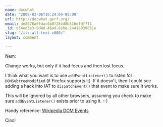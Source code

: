 ```yaml
---
name: docwhat
date: '2008-03-06T16:24:04-05:00'
url: http://docwhat.gerf.org/
email: 4e8076a0fdac6b8f284d8b316efdf7f3
_id: e54ed3e3-9d4d-46ad-8ebe-24418039031e
slug: "/its-all-text-v080/"
layout: comment

---
```


Nem:

Change works, but only if it had focus and then lost focus.

I think what you want is to use <code>addEventListener()</code> to listen for <code>DOMSubtreeModified</code> (if Firefox supports it).  If it doesn't, then I could see adding a hack into IAT to <code>dispatchEvent()</code> that event to make sure it works.

This will be ignored by all other browsers, assuming you check to make sure <code>addEventListener()</code> exists prior to using it. :-)

Handy reference: <a href="http://en.wikipedia.org/wiki/DOM_Events" rel="nofollow">Wikipedia DOM Events</a>

Ciao!
